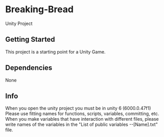 # Breaking-Bread

Unity Project

## Getting Started

This project is a starting point for a Unity Game.

## Dependencies
None

## Info
When you open the unity project you must be in unity 6 (6000.0.47f1)
Please use fitting names for functions, scripts, variables, committing, etc.
When you make variables that have interaction with different files, please write names of the variables in the "List of public variables --[Name].txt" file.
